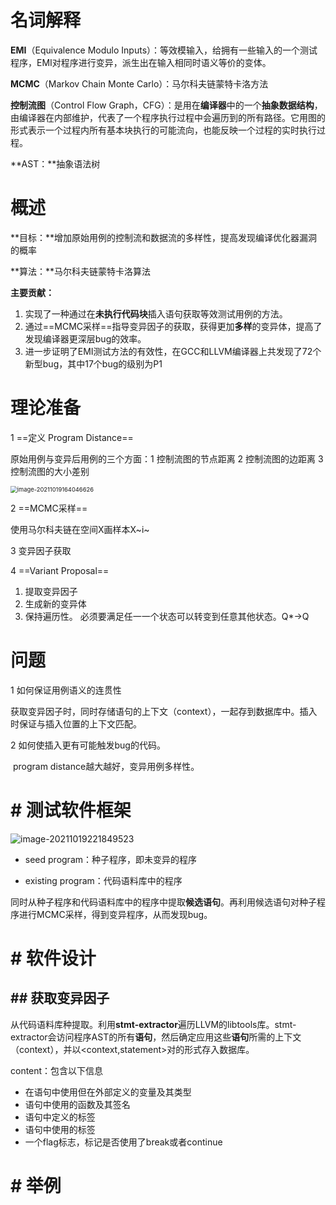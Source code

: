 # 名词解释

**EMI**（Equivalence Modulo Inputs）：等效模输入，给拥有一些输入的一个测试程序，EMI对程序进行变异，派生出在输入相同时语义等价的变体。

**MCMC**（Markov Chain Monte Carlo）：马尔科夫链蒙特卡洛方法

**控制流图**（Control Flow Graph，CFG）：是用在**编译器**中的一个**抽象数据结构**，由编译器在内部维护，代表了一个程序执行过程中会遍历到的所有路径。它用图的形式表示一个过程内所有基本块执行的可能流向，也能反映一个过程的实时执行过程。

**AST：**抽象语法树

# 概述

**目标：**增加原始用例的控制流和数据流的多样性，提高发现编译优化器漏洞的概率

**算法：**马尔科夫链蒙特卡洛算法

**主要贡献：**

1. 实现了一种通过在**未执行代码块**插入语句获取等效测试用例的方法。
2. 通过==MCMC采样==指导变异因子的获取，获得更加**多样**的变异体，提高了发现编译器更深层bug的效率。
3. 进一步证明了EMI测试方法的有效性，在GCC和LLVM编译器上共发现了72个新型bug，其中17个bug的级别为P1

# 理论准备

1 ==定义 Program Distance==

原始用例与变异后用例的三个方面：1 控制流图的节点距离 2 控制流图的边距离 3 控制流图的大小差别

<img src="../../../AppData/Roaming/Typora/typora-user-images/image-20211019164046626.png" alt="image-20211019164046626" style="zoom:67%;" />

2 ==MCMC采样==

使用马尔科夫链在空间X画样本X~i~

3 变异因子获取

4 ==Variant Proposal==

1. 提取变异因子
2. 生成新的变异体
3. 保持遍历性。 必须要满足任一一个状态可以转变到任意其他状态。Q*->Q

# 问题

1 如何保证用例语义的连贯性

​		获取变异因子时，同时存储语句的上下文（context），一起存到数据库中。插入时保证与插入位置的上下文匹配。

2 如何使插入更有可能触发bug的代码。

​		program distance越大越好，变异用例多样性。

# # 测试软件框架

<img src="../../../AppData/Roaming/Typora/typora-user-images/image-20211019221849523.png" alt="image-20211019221849523"  />

- seed program：种子程序，即未变异的程序

- existing program：代码语料库中的程序

同时从种子程序和代码语料库中的程序中提取**候选语句**。再利用候选语句对种子程序进行MCMC采样，得到变异程序，从而发现bug。

# # 软件设计

## ## 获取变异因子

从代码语料库种提取。利用**stmt-extractor**遍历LLVM的libtools库。stmt-extractor会访问程序AST的所有**语句**，然后确定应用这些**语句**所需的上下文（context），并以<context,statement>对的形式存入数据库。

content：包含以下信息

- 在语句中使用但在外部定义的变量及其类型
- 语句中使用的函数及其签名
- 语句中定义的标签
- 语句中使用的标签
- 一个flag标志，标记是否使用了break或者continue

# # 举例



